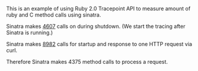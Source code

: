 This is an example of using Ruby 2.0 Tracepoint API to measure amount of ruby and C method calls using sinatra.

Sinatra makes [4607](https://github.com/wallace/hello_world_sinatra/blob/master/sinatra_startup-webrick.out#L294) calls on during shutdown. (We start the tracing after Sinatra
is running.)

Sinatra makes [8982](https://github.com/wallace/hello_world_sinatra/blob/master/sinatra_startup_and_call-webrick.out#L891) calls for startup and response to one HTTP request via curl.

Therefore Sinatra makes 4375 method calls to process a request.
